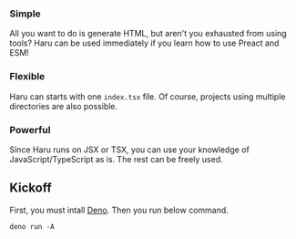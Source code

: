 ### Simple

All you want to do is generate HTML, but aren't you exhausted from using tools?
Haru can be used immediately if you learn how to use Preact and ESM!

### Flexible

Haru can starts with one `index.tsx` file. Of course, projects using multiple
directories are also possible.

### Powerful

Since Haru runs on JSX or TSX, you can use your knowledge of
JavaScript/TypeScript as is. The rest can be freely used.

## Kickoff

First, you must intall [Deno](https://deno.com). Then you run below command.

```shell
deno run -A
```
